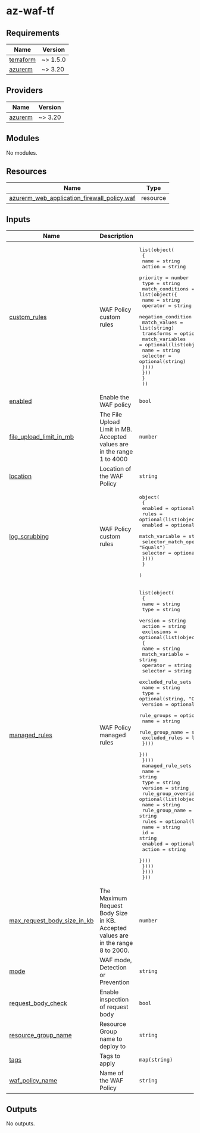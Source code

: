 # az-waf-tf
<!-- BEGIN_TF_DOCS -->
## Requirements

| Name | Version |
|------|---------|
| <a name="requirement_terraform"></a> [terraform](#requirement\_terraform) | ~> 1.5.0 |
| <a name="requirement_azurerm"></a> [azurerm](#requirement\_azurerm) | ~> 3.20 |

## Providers

| Name | Version |
|------|---------|
| <a name="provider_azurerm"></a> [azurerm](#provider\_azurerm) | ~> 3.20 |

## Modules

No modules.

## Resources

| Name | Type |
|------|------|
| [azurerm_web_application_firewall_policy.waf](https://registry.terraform.io/providers/hashicorp/azurerm/latest/docs/resources/web_application_firewall_policy) | resource |

## Inputs

| Name | Description | Type | Default | Required |
|------|-------------|------|---------|:--------:|
| <a name="input_custom_rules"></a> [custom\_rules](#input\_custom\_rules) | WAF Policy custom rules | <pre>list(object(<br>    {<br>      name     = string<br>      action   = string<br>      priority = number<br>      type     = string<br>      match_conditions = list(object({<br>        name               = string<br>        operator           = string<br>        negation_condition = optional(bool, false)<br>        match_values       = list(string)<br>        transforms         = optional(list(string))<br>        match_variables = optional(list(object({<br>          name     = string<br>          selector = optional(string)<br>        })))<br>      }))<br>    }<br>  ))</pre> | `[]` | no |
| <a name="input_enabled"></a> [enabled](#input\_enabled) | Enable the WAF policy | `bool` | `true` | no |
| <a name="input_file_upload_limit_in_mb"></a> [file\_upload\_limit\_in\_mb](#input\_file\_upload\_limit\_in\_mb) | The File Upload Limit in MB. Accepted values are in the range 1 to 4000 | `number` | `100` | no |
| <a name="input_location"></a> [location](#input\_location) | Location of the WAF Policy | `string` | n/a | yes |
| <a name="input_log_scrubbing"></a> [log\_scrubbing](#input\_log\_scrubbing) | WAF Policy custom rules | <pre>object(<br>    {<br>      enabled = optional(bool, true)<br>      rules = optional(list(object({<br>        enabled                 = optional(bool, true)<br>        match_variable          = string<br>        selector_match_operator = optional(string, "Equals")<br>        selector                = optional(list(string))<br>      })))<br>    }<br>  )</pre> | `null` | no |
| <a name="input_managed_rules"></a> [managed\_rules](#input\_managed\_rules) | WAF Policy managed rules | <pre>list(object(<br>    {<br>      name    = string<br>      type    = string<br>      version = string<br>      action  = string<br>      exclusions = optional(list(object(<br>        {<br>          name           = string<br>          match_variable = string<br>          operator       = string<br>          selector       = string<br>          excluded_rule_sets = list(object({<br>            name    = string<br>            type    = optional(string, "OWASP")<br>            version = optional(string, "3.2")<br>            rule_groups = optional(list(object({<br>              name            = string<br>              rule_group_name = string<br>              excluded_rules  = list(string)<br>            })))<br>          }))<br>      })))<br>      managed_rule_sets = optional(list(object({<br>        name    = string<br>        type    = string<br>        version = string<br>        rule_group_overrides = optional(list(object({<br>          name            = string<br>          rule_group_name = string<br>          rules = optional(list(object({<br>            name    = string<br>            id      = string<br>            enabled = optional(bool, true)<br>            action  = string<br>          })))<br>        })))<br>      })))<br>  }))</pre> | `[]` | no |
| <a name="input_max_request_body_size_in_kb"></a> [max\_request\_body\_size\_in\_kb](#input\_max\_request\_body\_size\_in\_kb) | The Maximum Request Body Size in KB. Accepted values are in the range 8 to 2000. | `number` | `128` | no |
| <a name="input_mode"></a> [mode](#input\_mode) | WAF mode, Detection or Prevention | `string` | `"Prevention"` | no |
| <a name="input_request_body_check"></a> [request\_body\_check](#input\_request\_body\_check) | Enable inspection of request body | `bool` | `true` | no |
| <a name="input_resource_group_name"></a> [resource\_group\_name](#input\_resource\_group\_name) | Resource Group name to deploy to | `string` | n/a | yes |
| <a name="input_tags"></a> [tags](#input\_tags) | Tags to apply | `map(string)` | n/a | yes |
| <a name="input_waf_policy_name"></a> [waf\_policy\_name](#input\_waf\_policy\_name) | Name of the WAF Policy | `string` | n/a | yes |

## Outputs

No outputs.
<!-- END_TF_DOCS -->
